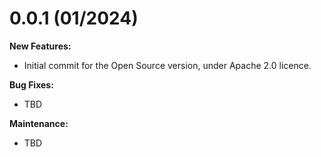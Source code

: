 # 0.0.1 (01/2024)

**New Features:**

- Initial commit for the Open Source version, under Apache 2.0 licence.

**Bug Fixes:**

- TBD

**Maintenance:**

- TBD